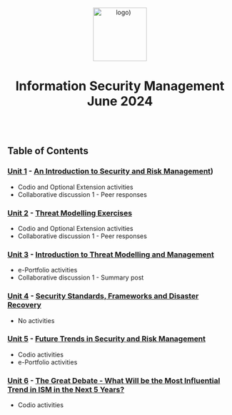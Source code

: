 <br>

<p align="center">
<img src="https://www.i-success.org/wp-content/uploads/2018/09/uoe-logo-1500x544.jpg" alt="logo)" height="120"/>
</p>

<h1 align="center">
Information Security Management<br>June 2024
</h1>
<br>
<br>

## Table of Contents
### [Unit 1](/Unit01/) - [An Introduction to Security and Risk Management](https://www.my-course.co.uk/course/view.php?id=11884&section=7))
- Codio and Optional Extension activities
- Collaborative discussion 1 - Peer responses

### [Unit 2](/Unit02/) - [Threat Modelling Exercises](https://www.my-course.co.uk/course/view.php?id=11884&section=8)
- Codio and Optional Extension activities
- Collaborative discussion 1 - Peer responses

### [Unit 3](/Unit03/) - [Introduction to Threat Modelling and Management](https://www.my-course.co.uk/course/view.php?id=11884&section=9)
- e-Portfolio activities
- Collaborative discussion 1 - Summary post

### [Unit 4](/Unit04/) - [Security Standards, Frameworks and Disaster Recovery](https://www.my-course.co.uk/course/view.php?id=11884&section=10)
- No activities

### [Unit 5](/Unit05/) - [Future Trends in Security and Risk Management](https://www.my-course.co.uk/course/view.php?id=11884&section=11)
- Codio activities
- e-Portfolio activities

### [Unit 6](/Unit06/) - [The Great Debate - What Will be the Most Influential Trend in ISM in the Next 5 Years?](https://www.my-course.co.uk/course/view.php?id=11884&section=12)
- Codio activities
